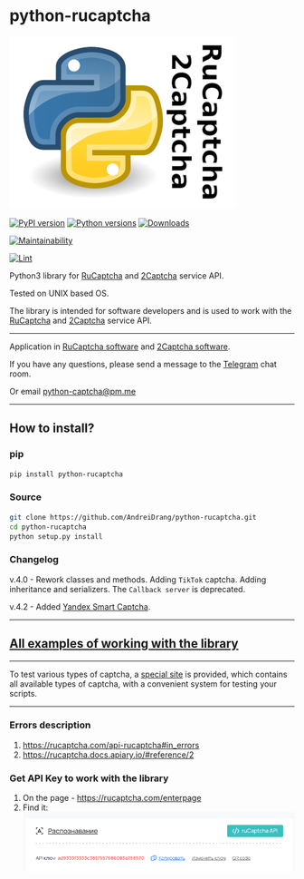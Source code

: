# python-rucaptcha


![](files/RuCaptcha.png)

[![PyPI version](https://badge.fury.io/py/python-rucaptcha.svg)](https://badge.fury.io/py/python-rucaptcha)
[![Python versions](https://img.shields.io/pypi/pyversions/python-rucaptcha.svg?logo=python&logoColor=FBE072)](https://badge.fury.io/py/python-rucaptcha)
[![Downloads](https://pepy.tech/badge/python-rucaptcha/month)](https://pepy.tech/project/python-rucaptcha)

[![Maintainability](https://api.codeclimate.com/v1/badges/aec93bb04a277cf0dde9/maintainability)](https://codeclimate.com/github/AndreiDrang/python-rucaptcha/maintainability)

[![Lint](https://github.com/AndreiDrang/python-rucaptcha/actions/workflows/lint.yml/badge.svg?branch=master)](https://github.com/AndreiDrang/python-rucaptcha/actions/workflows/lint.yml)

Python3 library for [RuCaptcha](https://rucaptcha.com/) and [2Captcha](https://2captcha.com/) service API.

Tested on UNIX based OS.

The library is intended for software developers and is used to work with the [RuCaptcha](https://rucaptcha.com/) and [2Captcha](https://2captcha.com/) service API.

***

Application in [RuCaptcha software](https://rucaptcha.com/software/python-rucaptcha) and [2Captcha software](https://2captcha.com/software/python-rucaptcha).

If you have any questions, please send a message to the [Telegram](https://t.me/pythoncaptcha) chat room.

Or email python-captcha@pm.me

***


## How to install?

### pip

```bash
pip install python-rucaptcha
```

### Source
```bash
git clone https://github.com/AndreiDrang/python-rucaptcha.git
cd python-rucaptcha
python setup.py install
```
### Changelog

v.4.0 - Rework classes and methods. Adding `TikTok` captcha. Adding inheritance and serializers. The `Callback server` is deprecated.

v.4.2 - Added [Yandex Smart Captcha](https://rucaptcha.com/api-rucaptcha#yandex).

***

## [All examples of working with the library](src/examples)

***

To test various types of captcha, a [special site](https://pythoncaptcha.xyz/) is provided, which contains all available types of captcha, with a convenient system for testing your scripts.

***

### Errors description

1. https://rucaptcha.com/api-rucaptcha#in_errors
2. https://rucaptcha.docs.apiary.io/#reference/2

### Get API Key to work with the library
1. On the page - https://rucaptcha.com/enterpage
2. Find it: ![img.png](files/img.png)
